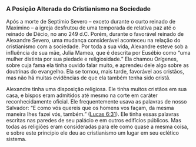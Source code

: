 ### A Posição Alterada do Cristianismo na Sociedade 

Após a morte de Septímio Severo – exceto durante o curto reinado de Maximino – a igreja desfrutou de uma temporada de relativa paz até o reinado de Décio, no ano 249 d.C. Porém, durante o favorável reinado de Alexandre Severo, uma mudança considerável aconteceu na relação do cristianismo com a sociedade. Por toda a sua vida, Alexandre esteve sob a influência de sua mãe, Julia Mamea, que é descrita por Eusébio como “uma mulher distinta por sua piedade e religiosidade.” Ela chamou Orígenes, sobre cuja fama ela tinha ouvido falar muito, e aprendeu dele algo sobre as doutrinas do evangelho. Ela se tornou, mais tarde, favorável aos cristãos, mas não há muitas evidências de que ela também tenha sido cristã.

Alexandre tinha uma disposição religiosa. Ele tinha muitos cristãos em sua casa, e bispos eram admitidos até mesmo na corte em caráter reconhecidamente oficial. Ele frequentemente usava as palavras de nosso Salvador: “E como vós quereis que os homens vos façam, da mesma maneira lhes fazei vós, também.” ([Lucas 6:31](http://bibliaonline.com.br/acf/lc/6/31)). Ele tinha essas palavras escritas nas paredes de seu palácio e em outros edifícios públicos. Mas todas as religiões eram consideradas para ele como quase a mesma coisa, e sobre este princípio ele deu ao cristianismo um lugar em seu eclético sistema.